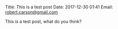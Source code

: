 Title: This is a test post
Date: 2017-12-30 01:41
Email: robert.carson@gmail.com

This is a test post, what do you think?
